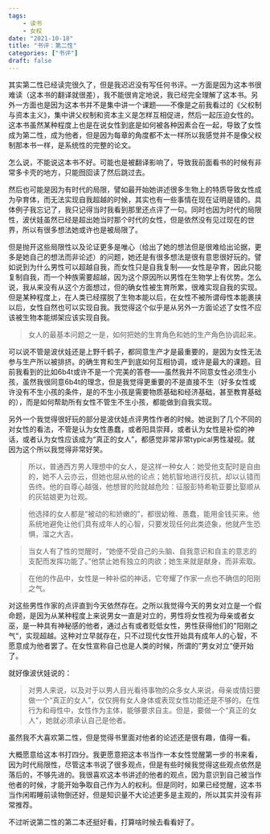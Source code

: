 ```yaml
---
tags:
    - 读书
    - 女权
date: "2021-10-18"
title: "书评：第二性"
categories: ["书评"]
draft: false
---
```

其实第二性已经读完很久了，但是我迟迟没有写任何书评。一方面是因为这本书很难读（这本书的翻译就很差），我不能很肯定地说，我已经完全理解了这本书。另外一方面也是因为这本书并不是集中讲一个课题——不像是之前我看过的《父权制与资本主义》，集中讲父权制和资本主义是怎样互相促进，然后一起压迫女性的。这本书虽然某种程度上也是在说女性到底是如何被各种因素合在一起，导致了女性成为第二性，成为他者，但是因为每章的角度都不太一样所以我感觉并不是像父权制那本书一样，是系统性的完整的论文。

怎么说，不能说这本书不好。可能也是被翻译影响了，导致我前面看书的时候有非常多卡壳的地方，只能囫囵读了然后跳过去。

然后也可能是因为有时代的局限，譬如最开始她讲述很多生物上的特质导致女性成为孕育体，而无法实现自我超越的时候，其实也有一些事情在现在证明是错的。具体例子我忘记了，我只记得当时我看到那里还点评了一句。同时也因为时代的局限性，波伏娃虽然已经是超出她当时那个时代的女性，但是依然没有见过现在的世界，所以有很多想法她或许也是被局限了。

但是抛开这些局限性以及论证更多是唯心（给出了她的想法但是很难给出论据，更多是她自己的想法而非论述）的问题，她还是有很多想法是很有意思很好玩的。譬如说到为什么男性可以超越自我，而女性只是自我复制——女性是孕育，因此只能复制自我，而一个种族需要超越，因为这个原因所以男性在生物学上有优势。怎么说，我从来没有从这个方面想过，但的确女性被生育所累，很难实现自我的实现。但是某种程度上，在人类已经摆脱了生物本能以后，在女性不被所谓母性本能裹挟以后，女性自然也可以实现自我。我觉得这个似乎是从另外一方面论述了女性不应该被生物本能绑架应该实现自我。

> 女人的最基本问题之一是，如何把她的生育角色和她的生产角色协调起来。
>

可以说不管是波伏娃还是上野千鹤子，都同意生产才是最重要的，是因为女性无法参与生产所以被排挤。的确生育和生产到底如何互相协调，或许是最大的课题。目前我看到的比如6b4t或许不是一个完美的答卷——虽然我并不同意女性必须生小孩，虽然我很同意6b4t的理念，但是我觉得更重要的不是直接不生（好多女性或许没有不生小孩的条件，是的不生小孩是需要物质基础和经济基础，甚至教育基础的），而是如何帮助所有女性不管生不生小孩，都能做到自我实现。

另外一个我觉得很好玩的部分是波伏娃点评男性作者的时候。她说到了几个不同的对女性的看法，不管是认为女性愚蠢，或者阳具崇拜，或者认为女性是补偿的神话，或者认为女性应该成为“真正的女人”，都感觉非常非常typical男性凝视。就因为这个所以我觉得非常好笑。

> 所以，普通西方男人理想中的女人，是这样一种女人：她受他支配时是自由的，她不人云亦云，但她也屈从他的论点；她机智地进行反抗，却以认错而告终。他的自尊心越强，他想冒的险就越危险：征服彭特希勒亚要比娶顺从的灰姑娘更为壮观。
> 

> 他选择的女人都是“被动的和娇嫩的”，都很幼稚、愚蠢，能用金钱买来。他系统地避免让他们具有成年人的心智，只要发现任何此类迹象，他就产生恐惧，溜之大吉。
> 

> 当女人有了性的觉醒时，“她便不受自己的头脑、自我意识和自主的意志的支配而发挥功能了。”他禁止她有独立的肉欲；她生来就是献身，而非索取。
> 

> 在他的作品中，女性是一种补偿的神话，它夸耀了作家一点也不确信的阳刚之气。
> 

对这些男性作家的点评直到今天依然存在。之所以我觉得今天的男女对立是一个假命题，是因为从某种程度上来说男女一直是对立的，男性将女性视为母亲或者女巫，是一种具有神秘感的他者，通过占有或者贬低女性，男性获得他们的”阳刚之气“，实现超越。这种对立早就存在，只不过现代女性开始具有成年人的心智，不愿意成为他者罢了。在女性宣称自己也是人类的时候，所谓的”男女对立“便开始了。

就好像波伏娃说的：

> 对男人来说，以及对于以男人目光看待事物的众多女人来说，母亲或情妇要做一个“真正的女人”，仅仅拥有女人身体或表现女性功能还是不够的。在性行为和母性中，女性作为主体，能够要求自主。但是，要做一个“真正的女人”，她就必须承认自己是他者。
> 

虽然我不大喜欢第二性，但是觉得书里面对他者的论述还是很有趣，值得一看。

大概愿意给这本书打四分。我更愿意把这本书当作一本女性觉醒第一步的书来看，因为时代局限性，尽管这本书说了很多观点，但是有些时候我觉得这些观点依然是落后的，不够先进的。我很喜欢这本书讲述的他者的观点，因为意识到自己被当作他者的时候，才能开始争取自己作为人的权利。但是同时，如果已经觉醒，这本书当作闲暇睡前读物倒还好，但是知识量不大论述更多是主观的，所以其实并没有非常推荐。

不过听说第二性的第二本还挺好看，打算啥时候去看看好了。